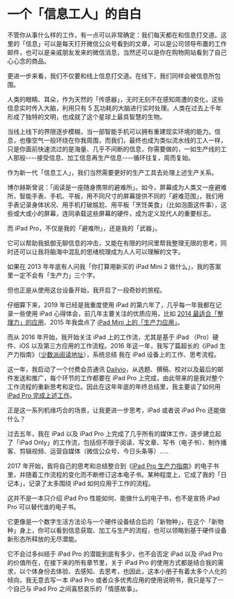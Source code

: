 # 一个「信息工人」的自白


不管你从事什么样的工作，有一点可以非常确定：我们每天都在和信息打交道。这里的「信息」可以是每天打开微信公众号看到的文章，可以是公司领导布置的工作邮件，也可以是亲戚朋友发来的微信消息，当然还可以是你在购物网站看到了自己心心念的商品。

更进一步来看，我们不仅要和线上信息打交道。在线下，我们同样会被信息所包围。

人类的眼睛、耳朵，作为天然的「传感器」，无时无刻不在感知周遭的变化，这些信息实时传入大脑，利用只有 5 瓦功耗的大脑进行实时处理。人类在过去上千年形成了独特的文明，也成就了这个星球上最具智慧的生物。

当线上线下的界限逐步模糊，当一部智能手机可以拥有重建现实环境的能力。信息，也像空气一般环绕在你我周围，而我们，最终也成为类似流水线的工人一样，只是你面前快速流过的是海量、几乎不间断的信息，你需要做的，一如生产线的工人那般----接受信息、加工信息再生产信息----循环往复，周而复始。

作为新一代「信息工人」，我们当然需要更好的生产工具去处理上述生产关系。

博尔赫斯曾说：「阅读是一座随身携带的避难所」。如今，屏幕成为人类又一座避难所，智能手表、手机、平板，用不同尺寸的屏幕提供不同的「避难范围」，我们用手表记录身体状况、用手机打破尴尬、用平板「烹饪美食」（比如泡面这件事），这些或大或小的屏幕，连同承载这些屏幕的硬件，成为定义现代人的重要标志。

而 iPad Pro，不仅是我的「避难所」，还是我的「武器」。

它可以帮助我抵御无聊信息的冲击，又能在有限的时间里帮我整理无限的思考，同时还可以让我将脑海中混乱的思绪梳理成为人人可以理解的文字。

如果在 2013 年年底有人问我「你打算用新买的 iPad Mini 2 做什么」，我的答案里一定不会有「生产力」三个字。

但也正是从使用这台设备开始，我开启了一段奇妙的旅程。

仔细算下来，2019 年已经是我重度使用 iPad 的第六年了，几乎每一年我都在记录一些使用 iPad 心得体会，前几年主要关注的优质应用，比如 [2014 最适合「整理力」的应用](https://dailyio.me/176.html)、2015 年我盘点了 [iPad Mini 上的「生产力应用」](https://dailyio.me/120.html)。

而从 2016 年开始，我开始关注 iPad 上的工作流，尤其是基于 iPad （Pro）硬件、iOS 以及第三方应用的工作流程。2016 年这一年，我写了篇超长的《iPad 生产力指南》（[少数派阅读地址](https://sspai.com/post/34707)），系统总结 我在 iPad 设备上的工作、思考流程。


这一年，我启动了一个付费会员通讯 [Dailyio](https://iois.me)，从选题、撰稿、校对以及最后的邮件发送和推广，每个环节的工作都要在 iPad Pro 上完成，由此带来的是我对整个工作流程的重新思考和定位。因此在这年年底的年终总结里，我主要谈了如何用 [iPad Pro 完成上述工作](https://dailyio.me/700.html)。


正是这一系列机缘巧合的场景，让我更进一步思考，iPad 或者说 iPad Pro 还能做什么？

过去五年，我在 iPad 以及 iPad Pro 上完成了几乎所有的媒体工作，逐步建立起了「iPad Only」的工作流，包括但不限于阅读、写文章、写书（电子书）、制作播客、剪辑视频、运营自媒体（微信公众号、今日头条等）.....

2017 年开始，我将自己的思考和总结整合到《[iPad Pro 生产力指南](https://iois.me/product/ipad-pro-productivity)》的电子书里，并随着工作流程的变化而不断修订这本电子书。某种程度上，它成了我的「日记本」，记录了太多围绕 iPad 如何应用于工作的流程。

这并不是一本只介绍 iPad Pro 性能如何、能做什么的电子书，也不是宣扬 iPad Pro 可以替代谁的电子书。

它更像是一个数字生活方法论与一个硬件设备结合后的「新物种」，在这个「新物种」身上，你可以看到信息获取、加工与生产的流程，也可以领略到基于硬件设备新形态所释放的无尽潜能。

它不会过多纠结于 iPad Pro 的潜能到底有多少，也不会否定 iPad 以及 iPad Pro 的价值所在，在接下来的所有章节里，关于 iPad Pro 的使用方式都是结合我的需求，以个体身份去体验、去感知、去思考，也因此，这本小册子有着太多个人化的倾向，我无意去写一本 iPad Pro 或者众多优秀应用的使用说明书，我只是写了一个自己与 iPad Pro 之间喜怒哀乐的「情感故事」。

